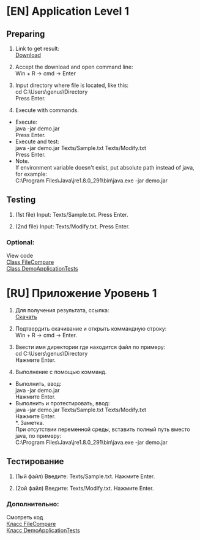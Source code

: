 # [EN] Application Level 1
## Preparing

1. Link to get result:  
[Download](https://github.com/Alexxx180/Genus/raw/main/Result/demo.jar)

2. Accept the download and open command line:  
Win + R -> cmd -> Enter

3. Input directory where file is located, like this:  
cd C:\Users\genus\Directory  
Press Enter.

4. Execute with commands.  
  
* Execute:  
java -jar demo.jar  
Press Enter.  
* Execute and test:  
java -jar demo.jar Texts/Sample.txt Texts/Modify.txt  
Press Enter.  
* Note.  
If environment variable doesn't exist, put absolute path instead of java, for example:  
C:\Program Files\Java\jre1.8.0_291\bin\java.exe -jar demo.jar

## Testing

1. (1st file) Input: Texts/Sample.txt. Press Enter.

2. (2nd file) Input: Texts/Modify.txt. Press Enter.

### Optional:  
View code  
[Class FileCompare](https://github.com/Alexxx180/Genus/blob/main/Maven/demo/src/main/java/compare/FileCompare.java)  
[Class DemoApplicationTests](https://github.com/Alexxx180/Genus/blob/main/Maven/demo/src/test/java/com/example/demo/DemoApplicationTests.java)

# [RU] Приложение Уровень 1

1. Для получения результата, ссылка:  
[Скачать](https://github.com/Alexxx180/Genus/raw/main/Result/demo.jar)

2. Подтвердить скачивание и открыть коммандную строку:  
Win + R -> cmd -> Enter.

3. Ввести имя директории где находится файл по примеру:  
cd C:\Users\genus\Directory  
Нажмите Enter.

4. Выполнение с помощью комманд.  
  
* Выполнить, ввод:  
java -jar demo.jar  
Нажмите Enter.  
* Выполнить и протестировать, ввод:  
java -jar demo.jar Texts/Sample.txt Texts/Modify.txt  
Нажмите Enter.  
*. Заметка.  
При отсутствии переменной среды, вставить полный путь вместо java, по примеру:  
C:\Program Files\Java\jre1.8.0_291\bin\java.exe -jar demo.jar

## Тестирование

1. (1ый файл) Введите: Texts/Sample.txt. Нажмите Enter.

2. (2ой файл) Введите: Texts/Modify.txt. Нажмите Enter.

### Дополнительно:  
Смотреть код  
[Класс FileCompare](https://github.com/Alexxx180/Genus/blob/main/Maven/demo/src/main/java/compare/FileCompare.java)  
[Класс DemoApplicationTests](https://github.com/Alexxx180/Genus/blob/main/Maven/demo/src/test/java/com/example/demo/DemoApplicationTests.java)
